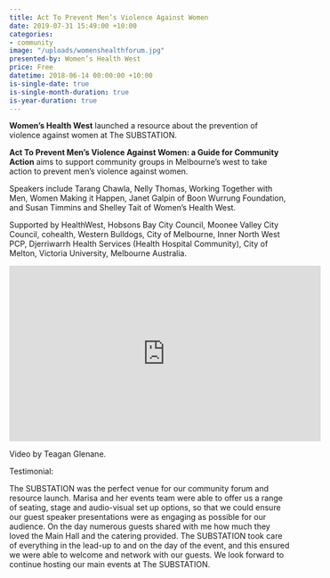 ```yaml
---
title: Act To Prevent Men’s Violence Against Women
date: 2019-07-31 15:49:00 +10:00
categories:
- community
image: "/uploads/womenshealthforum.jpg"
presented-by: Women’s Health West
price: Free
datetime: 2018-06-14 00:00:00 +10:00
is-single-date: true
is-single-month-duration: true
is-year-duration: true
---
```


**Women’s Health West** launched a resource about the prevention of violence against women at The SUBSTATION.

**Act To Prevent Men’s Violence Against Women: a Guide for Community Action** aims to support community groups in Melbourne’s west to take action to prevent men’s violence against women.

Speakers include Tarang Chawla, Nelly Thomas, Working Together with Men, Women Making it Happen, Janet Galpin of Boon Wurrung Foundation, and Susan Timmins and Shelley Tait of Women’s Health West.

Supported by HealthWest, Hobsons Bay City Council, Moonee Valley City Council, cohealth, Western Bulldogs, City of Melbourne, Inner North West PCP, Djerriwarrh Health Services (Health Hospital Community), City of Melton, Victoria University, Melbourne Australia.


<iframe width="560" height="315" src="https://www.youtube.com/embed/lj-OqfNxp2s" frameborder="0" allow="accelerometer; autoplay; encrypted-media; gyroscope; picture-in-picture" allowfullscreen></iframe>


Video by Teagan Glenane.

Testimonial:

The SUBSTATION was the perfect venue for our community forum and resource launch. Marisa and her events team were able to offer us a range of seating, stage and audio-visual set up options, so that we could ensure our guest speaker presentations were as engaging as possible for our audience. On the day numerous guests shared with me how much they loved the Main Hall and the catering provided. The SUBSTATION took care of everything in the lead-up to and on the day of the event, and this ensured we were able to welcome and network with our guests. We look forward to continue hosting our main events at The SUBSTATION.